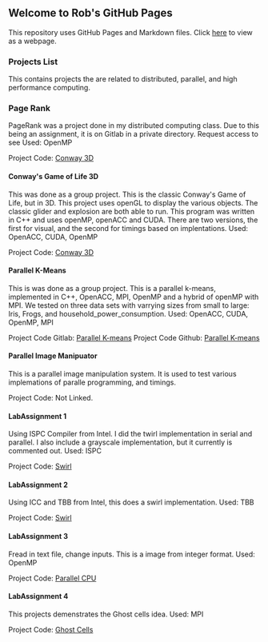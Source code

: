 ## Welcome to Rob's GitHub Pages

This repository uses GitHub Pages and Markdown files. Click [here](https://robsap.github.io/Parallel_Programming.html) to view as a webpage.

### Projects List
This contains projects the are related to distributed, parallel, and high performance computing. 

### Page Rank
 PageRank was a project done in my distributed computing class. Due to this being an assignment, it is on Gitlab in a private directory. Request access to see
Used: OpenMP

Project Code: [Conway 3D](https://github.com/RobSap/Parallel_Programming/tree/master/page_rank)

#### Conway's Game of Life 3D
This was done as a group project. This is the classic Conway's Game of Life, but in 3D. This project uses openGL to display the various objects. The classic glider and explosion are both able to run. This program was written in C++ and uses openMP, openACC and CUDA. There are two versions, the first for visual, and the second for timings based on implentations.
Used: OpenACC, CUDA, OpenMP

Project Code: [Conway 3D](https://gitlab.com/rsapping/parallel_project_conway_3d)

#### Parallel K-Means
This is was done as a group project. This is a parallel k-means, implemented in C++,  OpenACC, MPI, OpenMP and a hybrid of openMP with MPI. We tested on three data sets with varrying sizes from small to large: Iris, Frogs, and household_power_consumption.
Used: OpenACC, CUDA, OpenMP, MPI

Project Code Gitlab: [Parallel K-means](https://gitlab.com/rsapping/group2_project_kmeans)
Project Code Github: [Parallel K-means](https://github.com/RobSap/Parallel_Programming/tree/master/group_project_parallel_k_means)


#### Parallel Image Manipuator
This is a parallel image manipulation system. It is used to test various implemations of paralle programming, and timings. </p>
 Project Code: Not Linked.
 

#### LabAssignment 1
Using ISPC Compiler from Intel. I did the twirl implementation in serial and parallel. I also include a grayscale implementation, but it currently is commented out. 
Used: ISPC

Project Code: [Swirl](https://github.com/RobSap/Parallel_Programming/tree/master/LabAssignment1)

#### LabAssignment 2
Using ICC and TBB from Intel, this does a swirl implementation.
Used: TBB

Project Code: [Swirl](https://github.com/RobSap/Parallel_Programming/tree/master/LabAssignment2)


#### LabAssignment 3
Fread in text file, change inputs. This is a image from integer format.
Used: OpenMP

Project Code: [Parallel CPU](https://github.com/RobSap/Parallel_Programming/tree/master/LabAssignment3)


#### LabAssignment 4
This projects demenstrates the Ghost cells idea.
Used: MPI

Project Code: [Ghost Cells](https://github.com/RobSap/Parallel_Programming/tree/master/LabAssignment4)




